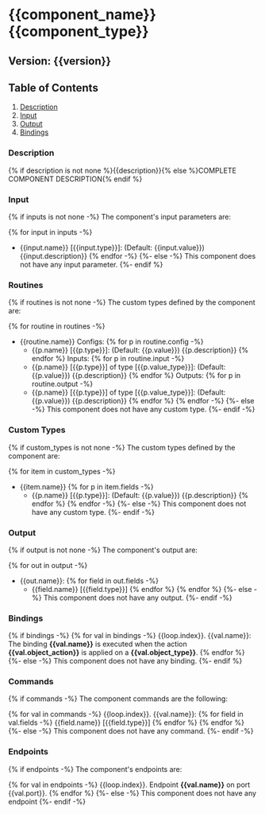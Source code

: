 # {{component_name}} {{component_type}}

## Version: {{version}}

## Table of Contents  
1. [Description](#description)
2. [Input](#Input)
3. [Output](#Output)
4. [Bindings](#Bindings)

### Description

{% if description is not none %}{{description}}{% else %}COMPLETE COMPONENT DESCRIPTION{% endif %}

### Input

{% if inputs is not none -%}
The component's input parameters are:

{% for input in inputs -%}
  - {{input.name}} [{{input.type}}]: (Default: {{input.value}}) {{input.description}}
{% endfor -%}
{%- else -%}
This component does not have any input parameter.
{%- endif %}

### Routines

{% if routines is not none -%}
The custom types defined by the component are:

{% for routine in routines -%}
  - {{routine.name}}
    Configs:
     {% for p in routine.config -%}
      - {{p.name}} [{{p.type}}]: (Default: {{p.value}}) {{p.description}}
     {% endfor %}
    Inputs:
     {% for p in routine.input -%}
      - {{p.name}} [{{p.type}}] of type [{{p.value_type}}]: (Default: {{p.value}}) {{p.description}}
     {% endfor %}
    Outputs:
     {% for p in routine.output -%}
      - {{p.name}} [{{p.type}}] of type [{{p.value_type}}]: (Default: {{p.value}}) {{p.description}}
     {% endfor %}
{% endfor -%}
{%- else -%}
This component does not have any custom type.
{%- endif -%}


### Custom Types

{% if custom_types is not none -%}
The custom types defined by the component are:

{% for item in custom_types -%}
  - {{item.name}}
     {% for p in item.fields -%}
      - {{p.name}} [{{p.type}}]: (Default: {{p.value}}) {{p.description}}
     {% endfor %}
{% endfor -%}
{%- else -%}
This component does not have any custom type.
{%- endif -%}

### Output

{% if output is not none -%}
The component's output are:

{% for out in output -%}
  - {{out.name}}:
    {% for field in out.fields -%}
      - {{field.name}} [{{field.type}}]
    {% endfor %}
{% endfor %}
{%- else -%}
This component does not have any output.
{%- endif -%}

### Bindings

{% if bindings -%}
{% for val in bindings -%}
  {{loop.index}}. {{val.name}}: The binding **{{val.name}}** is executed when the action **{{val.object_action}}** is applied on a **{{val.object_type}}**.
{% endfor %}
{%- else -%}
This component does not have any binding.
{%- endif %}

### Commands

{% if commands -%}
The component commands are the following:

{% for val in commands -%}
  {{loop.index}}. {{val.name}}: 
    {% for field in val.fields -%}
      {{field.name}} [{{field.type}}]
    {% endfor %}
{% endfor %}
{%- else -%}
This component does not have any command.
{%- endif -%}

### Endpoints

{% if endpoints -%}
The component's endpoints are:

{% for val in endpoints -%}
  {{loop.index}}. Endpoint **{{val.name}}** on port {{val.port}}.
{% endfor %}
{%- else -%}
This component does not have any endpoint
{%- endif -%}
